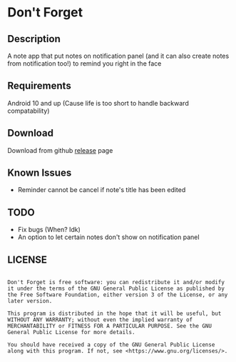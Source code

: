 # Don't Forget

## Description

A note app that put notes on notification panel (and it can also create notes from notification too!) to remind you right in the face 

## Requirements

Android 10 and up (Cause life is too short to handle backward compatability)

## Download

Download from github [release](github.com/letiendat198/dontforget/releases) page


## Known Issues

- Reminder cannot be cancel if note's title has been edited

## TODO

- Fix bugs (When? Idk)
- An option to let certain notes don't show on notification panel

## LICENSE
```

Don't Forget is free software: you can redistribute it and/or modify it under the terms of the GNU General Public License as published by the Free Software Foundation, either version 3 of the License, or any later version.

This program is distributed in the hope that it will be useful, but WITHOUT ANY WARRANTY; without even the implied warranty of MERCHANTABILITY or FITNESS FOR A PARTICULAR PURPOSE. See the GNU General Public License for more details.

You should have received a copy of the GNU General Public License along with this program. If not, see <https://www.gnu.org/licenses/>.

```
